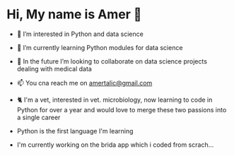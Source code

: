 # Hi, My name is Amer 👋

- 👀 I’m interested in Python and data science 
- 🌱 I’m currently learning Python modules for data science
- 💞️ In the future I’m looking to collaborate on data science projects dealing with medical data 
- 📫 You cna reach me on amertalic@gmail.com

- 🐈 I'm a vet, interested in vet. microbiology, now learning to code in Python for over a year and would love to merge these two passions into a single career

 - Python is the first language I'm learning
 - I'm currently working on the brida app which i coded from scrach...


